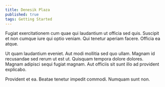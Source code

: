```yaml
---
title: Denesik Plaza
published: true
tags: Getting Started
---
```


Fugiat exercitationem cum quae qui laudantium ut officia sed quis. Suscipit et non cumque iure qui optio veniam. Qui tenetur aperiam facere. Officia ea atque.

Ut quam laudantium eveniet. Aut modi mollitia sed quo ullam. Magnam id recusandae sed rerum ut est ut. Quisquam tempora dolore dolores. Magnam adipisci sequi fugiat magnam. Aut officiis sit sunt illo ad provident explicabo.

Provident et ea. Beatae tenetur impedit commodi. Numquam sunt non.